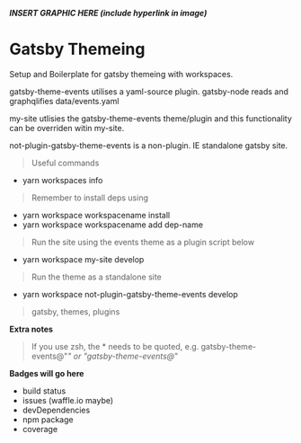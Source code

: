 <!-- <a href="http://fvcproductions.com"><img src="https://avatars1.githubusercontent.com/u/4284691?v=3&s=200" title="FVCproductions" alt="FVCproductions"></a> -->

<!-- [![FVCproductions](https://avatars1.githubusercontent.com/u/4284691?v=3&s=200)](http://fvcproductions.com) -->

***INSERT GRAPHIC HERE (include hyperlink in image)***

# Gatsby Themeing

Setup and Boilerplate for gatsby themeing with workspaces.

gatsby-theme-events utilises a yaml-source plugin. gatsby-node reads and graphqlifies data/events.yaml

my-site utlisies the gatsby-theme-events theme/plugin and this functionality can be overriden witin my-site.

not-plugin-gatsby-theme-events is a non-plugin. IE standalone gatsby site.

> Useful commands
- yarn workspaces info

> Remember to install deps using 
- yarn workspace workspacename install
- yarn workspace workspacename add dep-name


> Run the site using the events theme as a plugin script below
- yarn workspace my-site develop

> Run the theme as a standalone site
- yarn workspace not-plugin-gatsby-theme-events develop


> gatsby, themes, plugins

**Extra notes**

>  If you use zsh, the * needs to be quoted, e.g. gatsby-theme-events@"*" or "gatsby-theme-events@*"

**Badges will go here**

- build status
- issues (waffle.io maybe)
- devDependencies
- npm package
- coverage
